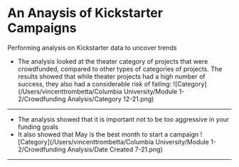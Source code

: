 # An Anaysis of Kickstarter Campaigns
Performing analysis on Kickstarter data to uncover trends
- The analysis looked at the theater category of projects that were crowdfunded, compared to other types of categories of projects. 
The results showed that while theater projects had a high number of success, they also had a considerable risk of failing:
![Category](/Users/vincenttrombetta/Columbia University/Module 1-2/Crowdfunding Analysis/Category 12-21.png)
---
- The analysis showed that it is important not to be too aggressive in your funding goals
- It also showed that May is the best month to start a campaign
![Category](/Users/vincenttrombetta/Columbia University/Module 1-2/Crowdfunding Analysis/Date Created 7-21.png)
---
